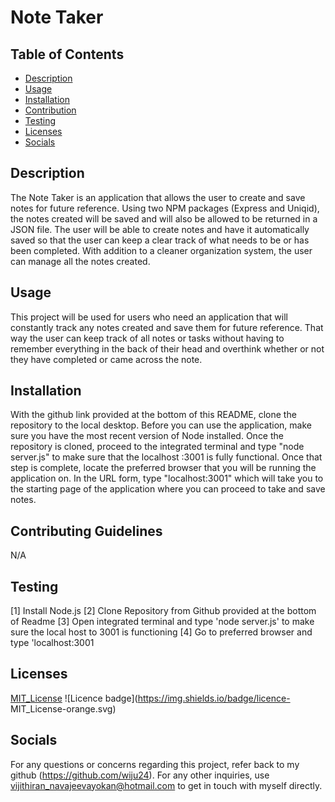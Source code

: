 # Note Taker

  ## Table of Contents
  * [Description](#description)
  * [Usage](#usage)
  * [Installation](#installation)  
  * [Contribution](#contribution)  
  * [Testing](#testing)  
  * [Licenses](#licenses)  
  * [Socials](#socials)

  ## Description
  The Note Taker is an application that allows the user to create and save notes for future reference. Using two NPM packages (Express and Uniqid), the notes created will be saved and will also be allowed to be returned in a JSON file. The user will be able to create notes and have it automatically saved so that the user can keep a clear track of what needs to be or has been completed. With addition to a cleaner organization system, the user can manage all the notes created.

  ## Usage
  This project will be used for users who need an application that will constantly track any notes created and save them for future reference. That way the user can keep track of all notes or tasks without having to remember everything in the back of their head and overthink whether or not they have completed or came across the note.

  ## Installation 
  With the github link provided at the bottom of this README, clone the repository to the local desktop. Before you can use the application, make sure you have the most recent version of Node installed. Once the repository is cloned, proceed to the integrated terminal and type "node server.js" to make sure that the localhost :3001 is fully functional. Once that step is complete,  locate the preferred browser that you will be running the application on. In the URL form,  type "localhost:3001" which will take you to the starting page of the application where you can proceed to take and save notes.

  ## Contributing Guidelines
  N/A

  ## Testing 
  [1] Install Node.js [2] Clone Repository from Github provided at the bottom of Readme [3] Open integrated terminal and type 'node server.js' to make sure the local host to 3001 is functioning [4] Go to preferred browser and type 'localhost:3001

  ## Licenses
  [ MIT_License](https://choosealicense.com/licenses/mpl-2.0/)
  ![Licence badge](https://img.shields.io/badge/licence- MIT_License-orange.svg) 

  ## Socials

  For any questions or concerns regarding this project, refer back to my github (https://github.com/wiju24). For any other inquiries, use vijithiran_navajeevayokan@hotmail.com to get in touch with myself directly.
  